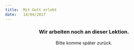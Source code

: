 ```yaml
---
title:  Mit Gott erlebt
date:   14/04/2017
---
```


### <center>Wir arbeiten noch an dieser Lektion.</center>
<center>Bitte komme später zurück.</center>
